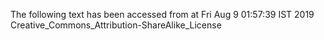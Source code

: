 The following text has been accessed from at Fri Aug 9 01:57:39 IST 2019
Creative_Commons_Attribution-ShareAlike_License
